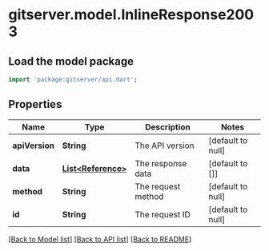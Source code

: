# gitserver.model.InlineResponse2003

## Load the model package
```dart
import 'package:gitserver/api.dart';
```

## Properties
Name | Type | Description | Notes
------------ | ------------- | ------------- | -------------
**apiVersion** | **String** | The API version | [default to null]
**data** | [**List&lt;Reference&gt;**](Reference.md) | The response data | [default to []]
**method** | **String** | The request method | [default to null]
**id** | **String** | The request ID | [default to null]

[[Back to Model list]](../README.md#documentation-for-models) [[Back to API list]](../README.md#documentation-for-api-endpoints) [[Back to README]](../README.md)


